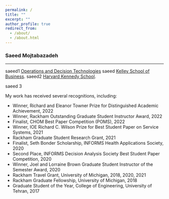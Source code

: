 ```yaml
---
permalink: /
title: ""
excerpt: ""
author_profile: true
redirect_from: 
  - /about/
  - /about.html
---
```


### Saeed Mojtabazadeh
___
saeed1 [Operations and Decision Technologies](https://kelley.iu.edu/faculty-research/departments/operations-decision-technologies/index.html) saeed [Kelley School of Business](https://kelley.iu.edu). saeed2 [Harvard Kennedy School](https://www.hks.harvard.edu).

<!---under the supervision of [Mark P. Van Oyen](https://ioe.engin.umich.edu/people/van-oyen-mark-p/). I also obtained an MSc in Statistics from the University of Michigan. -->

<!--- ### Research Interests
___
-->
saeed 3

<!---My research interests lie at the interface of statistical machine learning theory and data-driven optimization.
My current research aims to develop personalized decision-making methods through design
and analysis of online statistical machine learning and online optimization algorithms with theoretical performance guarantees. My research problems are motivated by real-world problems in
healthcare operations, service operations management, medical decision-making, and supply chain.
<!---My research interests lie at the interface of statistical machine learning and optimization. I am interested in designing data-driven analytical methods and sequential decision-making frameworks for a wide range of healthcare and business analytics applications.-->

<!---
* **Methodology**: Sequential Decision-Making under Uncertainty, Data-driven Optimization, Statistical Machine Learning, Reinforcement Learning, Fairness & Interpretability in Artificial Intelligence
* **Applications**: Healthcare Analytics and Operations, Service Operations Management, Medical Decision-Making, Big Data and Business Analytics, Supply Chain Management-->


<!---
Recent and Upcoming Talks
------
* [INFORMS Annual Meeting](https://meetings.informs.org/wordpress/indianapolis2022/), October 2022
* [POMS Annual Conference](https://pomsmeetings.org/conf-2022/), April 2022
* [INFORMS Annual Meeting](https://meetings.informs.org/wordpress/anaheim2021/), October 2021
-->


<!---### Honors and Awards
___
-->
My work has received several recognitions, including:

* Winner, Richard and Eleanor Towner Prize for Distinguished Academic Achievement, 2022
* Winner, Rackham Outstanding Graduate Student Instructor Award, 2022
* Finalist, CHOM Best Paper Competition (POMS), 2022
* Winner, IOE Richard C. Wilson Prize for Best Student Paper on Service Systems, 2021
* Rackham Graduate Student Research Grant, 2021
* Finalist, Seth Bonder Scholarship, INFORMS Health Applications Society, 2020
* Second Place, INFORMS Decision Analysis Society Best Student Paper Competition, 2020
* Winner, Joel and Lorraine Brown Graduate Student Instructor of the Semester Award, 2020
* Rackham Travel Grant, University of Michigan, 2018, 2020, 2021
* Rackham Graduate Fellowship, University of Michigan, 2018
* Graduate Student of the Year, College of Engineering, University of Tehran, 2017

